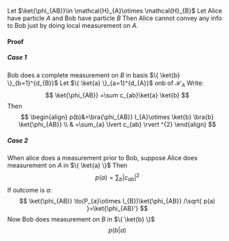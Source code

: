 Let $\ket{\phi_{AB}}\in \mathcal{H}_{A}\otimes \mathcal{H}_{B}$
Let Alice have particle $A$ and Bob have particle $B$ 
Then Alice cannot convey any info to Bob just by doing local measurement on $A$.

#### Proof
##### Case 1
Bob does a complete measurement on $B$ in basis $\{ \ket{b} \}_{b=1}^{d_{B}}$
Let $\{ \ket{a} \}_{a=1}^{d_{A}}$ onb of $\mathcal{H}_{A}$
Write:
$$
\ket{\phi_{AB}} =\sum c_{ab}\ket{a} \ket{b}
$$
Then 
$$
\begin{align}
p(b)&=\bra{\phi_{AB}} I_{A}\otimes \ket{b} \bra{b} \ket{\phi_{AB}} \\
 & =\sum_{a} \lvert c_{ab} \rvert ^{2}
\end{align}
$$
##### Case 2
When alice does a measurement prior to Bob, suppose Alice does measurement on $A$ in $\{ \ket{a} \}$
Then 
$$
p(a)=\sum_{b}\lvert c_{ab} \rvert ^{2}
$$
If outcome is $a$:
$$
\ket{\phi_{AB}} \to(P_{a}\otimes I_{B})\ket{\phi_{AB}} /\sqrt{ p(a) }=\ket{\phi_{AB}'}  
$$
Now Bob does measurement on $B$ in $\{ \ket{b} \}$
$$
p(b|a)
$$
